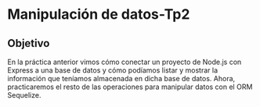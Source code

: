 # Manipulación de datos-Tp2

## Objetivo
En la práctica anterior vimos cómo conectar un proyecto de Node.js con Express a
una base de datos y cómo podíamos listar y mostrar la información que teníamos
almacenada en dicha base de datos. Ahora, practicaremos el resto de las
operaciones para manipular datos con el ORM Sequelize.


